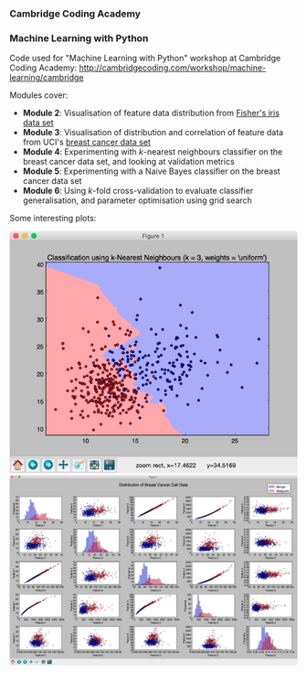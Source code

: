 ### Cambridge Coding Academy
### Machine Learning with Python

Code used for "Machine Learning with Python" workshop
at Cambridge Coding Academy:
http://cambridgecoding.com/workshop/machine-learning/cambridge

Modules cover:
* **Module 2**:
  Visualisation of feature data distribution from
  [Fisher's iris data set](http://en.wikipedia.org/wiki/Iris_flower_data_set)
* **Module 3**:
  Visualisation of distribution and correlation of feature data from UCI's
  [breast cancer data set](https://archive.ics.uci.edu/ml/datasets/Breast+Cancer+Wisconsin+(Diagnostic))
* **Module 4**:
  Experimenting with *k*-nearest neighbours classifier on the
  breast cancer data set, and looking at validation metrics
* **Module 5**:
  Experimenting with a Naive Bayes classifier on the breast cancer data set
* **Module 6**:
  Using *k*-fold cross-validation to evaluate classifier generalisation,
  and parameter optimisation using grid search

Some interesting plots:

![k-nearest neighbours](/sample_plots/knn.png?raw=true)
![breast cancer data distribution](/sample_plots/cancer_data_distribution.png?raw=true)

